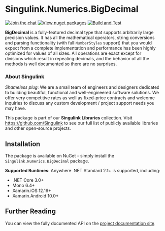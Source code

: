 # Singulink.Numerics.BigDecimal

[![Join the chat](https://badges.gitter.im/Singulink/community.svg)](https://gitter.im/Singulink/community?utm_source=badge&utm_medium=badge&utm_campaign=pr-badge&utm_content=badge)
[![View nuget packages](https://img.shields.io/nuget/v/Singulink.Numerics.BigDecimal.svg)](https://www.nuget.org/packages/Singulink.Numerics.BigDecimal/)
[![Build and Test](https://github.com/Singulink/Singulink.Numerics.BigDecimal/workflows/build%20and%20test/badge.svg)](https://github.com/Singulink/Singulink.Numerics.BigDecimal/actions?query=workflow%3A%22build+and+test%22)

**BigDecimal** is a fully-featured decimal type that supports arbitrarily large precision values. It has all the mathematical operators, string conversions and parsing functionality (with full `NumberStyles` support) that you would expect from a complete implementation and performance has been highly optimized for values of all sizes. All operations are exact except for divisions which result in repeating decimals, and the behavior of all the methods is well documented so there are no surprises.

### About Singulink

*Shameless plug*: We are a small team of engineers and designers dedicated to building beautiful, functional and well-engineered software solutions. We offer very competitive rates as well as fixed-price contracts and welcome inquiries to discuss any custom development / project support needs you may have.

This package is part of our **Singulink Libraries** collection. Visit https://github.com/Singulink to see our full list of publicly available libraries and other open-source projects.

## Installation

The package is available on NuGet - simply install the `Singulink.Numerics.BigDecimal` package.

**Supported Runtimes**: Anywhere .NET Standard 2.1+ is supported, including:
- .NET Core 3.0+
- Mono 6.4+
- Xamarin.iOS 12.16+
- Xamarin.Android 10.0+

## Further Reading

You can view the fully documented API on the [project documentation site](https://www.singulink.com/Docs/Singulink.Numerics.BigDecimal/api/Singulink.Numerics.BigDecimal.html).
